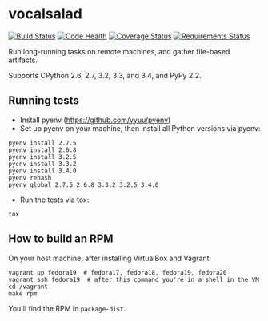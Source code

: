 # vocalsalad

[![Build Status](https://travis-ci.org/asimihsan/vocalsalad.svg?branch=master)](https://travis-ci.org/asimihsan/vocalsalad)
[![Code Health](https://landscape.io/github/asimihsan/vocalsalad/master/landscape.png)](https://landscape.io/github/asimihsan/vocalsalad/master)
[![Coverage Status](https://coveralls.io/repos/asimihsan/vocalsalad/badge.png?branch=master)](https://coveralls.io/r/asimihsan/vocalsalad?branch=master)
[![Requirements Status](https://requires.io/github/asimihsan/vocalsalad/requirements.png?branch=master)](https://requires.io/github/asimihsan/vocalsalad/requirements/?branch=master)

Run long-running tasks on remote machines, and gather file-based
artifacts.

Supports CPython 2.6, 2.7, 3.2, 3.3, and 3.4, and PyPy 2.2.

## Running tests

-   Install pyenv (https://github.com/yyuu/pyenv)
-   Set up pyenv on your machine, then install all Python versions
    via pyenv:

```
pyenv install 2.7.5
pyenv install 2.6.8
pyenv install 3.2.5
pyenv install 3.3.2
pyenv install 3.4.0
pyenv rehash
pyenv global 2.7.5 2.6.8 3.3.2 3.2.5 3.4.0
```

-   Run the tests via tox:

```
tox
```

## How to build an RPM

On your host machine, after installing VirtualBox and Vagrant:

```
vagrant up fedora19  # fedora17, fedora18, fedora19, fedora20
vagrant ssh fedora19  # after this command you're in a shell in the VM
cd /vagrant
make rpm
```

You'll find the RPM in `package-dist`.

